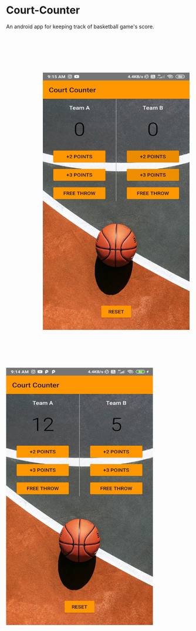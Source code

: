 # Court-Counter
An android app for keeping track of basketball game's score.
<br/><br/>
<img src="ss/s2.jpg" width="400" height="700" style="padding:100px">
<img src="ss/s1.jpg" width="400" height="700">
